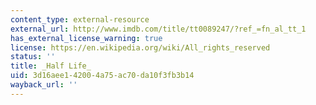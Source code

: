 ```yaml
---
content_type: external-resource
external_url: http://www.imdb.com/title/tt0089247/?ref_=fn_al_tt_1
has_external_license_warning: true
license: https://en.wikipedia.org/wiki/All_rights_reserved
status: ''
title: _Half Life_
uid: 3d16aee1-4200-4a75-ac70-da10f3fb3b14
wayback_url: ''
---
```

